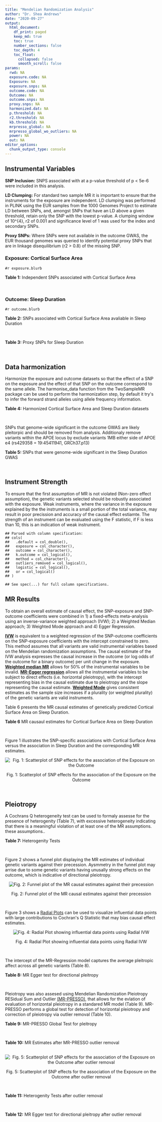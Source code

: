 ```yaml
---
title: "Mendelian Randomization Analysis"
author: "Dr. Shea Andrews"
date: "2020-09-27"
output:
  html_document:
    df_print: paged
    keep_md: true
    toc: true
    number_sections: false
    toc_depth: 4
    toc_float:
      collapsed: false
      smooth_scroll: false
params:
  rwd: NA
  exposure.code: NA
  Exposure: NA
  exposure.snps: NA
  outcome.code: NA
  Outcome: NA
  outcome.snps: NA
  proxy.snps: NA
  harmonized.dat: NA
  p.threshold: NA
  r2.threshold: NA
  kb.threshold: NA
  mrpresso_global: NA
  mrpresso_global_wo_outliers: NA
  power: NA
  out: NA
editor_options:
  chunk_output_type: console
---
```







## Instrumental Variables
**SNP Inclusion:** SNPS associated with at a p-value threshold of p < 5e-6 were included in this analysis.
<br>

**LD Clumping:** For standard two sample MR it is important to ensure that the instruments for the exposure are independent. LD clumping was performed in PLINK using the EUR samples from the 1000 Genomes Project to estimate LD between SNPs, and, amongst SNPs that have an LD above a given threshold, retain only the SNP with the lowest p-value. A clumping window of 10^{4}, r2 of 0.001 and significance level of 1 was used for the index and secondary SNPs.
<br>

**Proxy SNPs:** Where SNPs were not available in the outcome GWAS, the EUR thousand genomes was queried to identify potential proxy SNPs that are in linkage disequilibrium (r2 > 0.8) of the missing SNP.
<br>

### Exposure: Cortical Surface Area
`#r exposure.blurb`
<br>

**Table 1:** Independent SNPs associated with Cortical Surface Area
<div data-pagedtable="false">
  <script data-pagedtable-source type="application/json">
{"columns":[{"label":["SNP"],"name":[1],"type":["chr"],"align":["left"]},{"label":["CHROM"],"name":[2],"type":["dbl"],"align":["right"]},{"label":["POS"],"name":[3],"type":["dbl"],"align":["right"]},{"label":["REF"],"name":[4],"type":["chr"],"align":["left"]},{"label":["ALT"],"name":[5],"type":["chr"],"align":["left"]},{"label":["AF"],"name":[6],"type":["dbl"],"align":["right"]},{"label":["BETA"],"name":[7],"type":["dbl"],"align":["right"]},{"label":["SE"],"name":[8],"type":["dbl"],"align":["right"]},{"label":["Z"],"name":[9],"type":["dbl"],"align":["right"]},{"label":["P"],"name":[10],"type":["dbl"],"align":["right"]},{"label":["N"],"name":[11],"type":["dbl"],"align":["right"]},{"label":["TRAIT"],"name":[12],"type":["chr"],"align":["left"]}],"data":[{"1":"rs2490556","2":"1","3":"2021284","4":"T","5":"A","6":"0.3155","7":"583.9623","8":"122.1531","9":"4.780577","10":"1.748e-06","11":"32068","12":"Cortical_Surface_Area"},{"1":"rs4846200","2":"1","3":"9752648","4":"C","5":"T","6":"0.4191","7":"628.7473","8":"124.9738","9":"5.031033","10":"4.878e-07","11":"32068","12":"Cortical_Surface_Area"},{"1":"rs499688","2":"1","3":"61396649","4":"T","5":"C","6":"0.3482","7":"-583.8940","8":"123.5536","9":"-4.725840","10":"2.292e-06","11":"31582","12":"Cortical_Surface_Area"},{"1":"rs6673449","2":"1","3":"160043698","4":"A","5":"G","6":"0.5681","7":"-552.9050","8":"110.5323","9":"-5.002200","10":"5.668e-07","11":"32176","12":"Cortical_Surface_Area"},{"1":"rs12137969","2":"1","3":"242289357","4":"G","5":"A","6":"0.2412","7":"-585.5512","8":"128.0273","9":"-4.573643","10":"4.793e-06","11":"32176","12":"Cortical_Surface_Area"},{"1":"rs10927043","2":"1","3":"243762208","4":"C","5":"T","6":"0.1826","7":"719.0735","8":"141.2684","9":"5.090123","10":"3.578e-07","11":"32176","12":"Cortical_Surface_Area"},{"1":"rs57415181","2":"2","3":"48707841","4":"G","5":"C","6":"0.1447","7":"-834.6022","8":"159.4070","9":"-5.235668","10":"1.644e-07","11":"32176","12":"Cortical_Surface_Area"},{"1":"rs10496091","2":"2","3":"61482261","4":"G","5":"A","6":"0.2777","7":"-642.6331","8":"121.0228","9":"-5.310017","10":"1.096e-07","11":"32176","12":"Cortical_Surface_Area"},{"1":"rs12630663","2":"3","3":"28007315","4":"T","5":"C","6":"0.4117","7":"632.8110","8":"111.2125","9":"5.690110","10":"1.270e-08","11":"32176","12":"Cortical_Surface_Area"},{"1":"rs34464850","2":"3","3":"141721762","4":"G","5":"C","6":"0.1534","7":"1233.1854","8":"152.7201","9":"8.074807","10":"6.758e-16","11":"31984","12":"Cortical_Surface_Area"},{"1":"rs11938781","2":"4","3":"17924734","4":"T","5":"C","6":"0.1648","7":"-719.1710","8":"150.5519","9":"-4.776900","10":"1.780e-06","11":"32176","12":"Cortical_Surface_Area"},{"1":"rs10029872","2":"4","3":"40350763","4":"T","5":"C","6":"0.5251","7":"508.7590","8":"109.6122","9":"4.641440","10":"3.460e-06","11":"32176","12":"Cortical_Surface_Area"},{"1":"rs2301718","2":"4","3":"106009763","4":"G","5":"A","6":"0.2269","7":"737.2212","8":"132.3556","9":"5.570004","10":"2.547e-08","11":"32176","12":"Cortical_Surface_Area"},{"1":"rs386424","2":"5","3":"81092787","4":"T","5":"G","6":"0.3008","7":"656.5430","8":"120.0422","9":"5.469270","10":"4.519e-08","11":"32176","12":"Cortical_Surface_Area"},{"1":"rs7715167","2":"5","3":"170778824","4":"T","5":"C","6":"0.6143","7":"662.7540","8":"119.1375","9":"5.562930","10":"2.653e-08","11":"32068","12":"Cortical_Surface_Area"},{"1":"rs2802295","2":"6","3":"108926496","4":"A","5":"G","6":"0.6207","7":"714.5850","8":"112.9897","9":"6.324340","10":"2.543e-10","11":"32176","12":"Cortical_Surface_Area"},{"1":"rs11759026","2":"6","3":"126792095","4":"A","5":"G","6":"0.2376","7":"1301.5200","8":"134.6156","9":"9.668420","10":"4.106e-22","11":"31907","12":"Cortical_Surface_Area"},{"1":"rs139849708","2":"6","3":"127369230","4":"T","5":"C","6":"0.0297","7":"-2237.8300","8":"422.1224","9":"-5.301370","10":"1.149e-07","11":"22951","12":"Cortical_Surface_Area"},{"1":"rs6463758","2":"7","3":"8117636","4":"A","5":"G","6":"0.5382","7":"560.9860","8":"112.3815","9":"4.991800","10":"5.982e-07","11":"32176","12":"Cortical_Surface_Area"},{"1":"rs149352678","2":"7","3":"54920906","4":"C","5":"T","6":"0.0991","7":"967.7266","8":"191.5244","9":"5.052759","10":"4.355e-07","11":"32176","12":"Cortical_Surface_Area"},{"1":"rs42035","2":"7","3":"92239531","4":"A","5":"G","6":"0.2454","7":"-610.3230","8":"127.8222","9":"-4.774780","10":"1.799e-06","11":"32176","12":"Cortical_Surface_Area"},{"1":"rs41563","2":"7","3":"104852654","4":"G","5":"A","6":"0.3385","7":"586.6639","8":"116.3776","9":"5.041038","10":"4.630e-07","11":"32176","12":"Cortical_Surface_Area"},{"1":"rs10251751","2":"7","3":"156021770","4":"C","5":"T","6":"0.6639","7":"538.0782","8":"116.0343","9":"4.637234","10":"3.531e-06","11":"32176","12":"Cortical_Surface_Area"},{"1":"rs76650567","2":"8","3":"78242034","4":"C","5":"T","6":"0.0870","7":"-902.8657","8":"194.8981","9":"-4.632501","10":"3.613e-06","11":"32176","12":"Cortical_Surface_Area"},{"1":"rs66702753","2":"9","3":"103010947","4":"A","5":"C","6":"0.2493","7":"-593.2390","8":"128.8921","9":"-4.602600","10":"4.172e-06","11":"32176","12":"Cortical_Surface_Area"},{"1":"rs10817864","2":"9","3":"118968579","4":"C","5":"T","6":"0.5739","7":"531.0956","8":"111.2505","9":"4.773872","10":"1.807e-06","11":"32176","12":"Cortical_Surface_Area"},{"1":"rs12357321","2":"10","3":"21790476","4":"G","5":"A","6":"0.3206","7":"-698.7452","8":"119.6461","9":"-5.840100","10":"5.217e-09","11":"32176","12":"Cortical_Surface_Area"},{"1":"rs1628768","2":"10","3":"105012994","4":"T","5":"C","6":"0.2386","7":"972.9780","8":"132.0048","9":"7.370780","10":"1.696e-13","11":"32176","12":"Cortical_Surface_Area"},{"1":"rs17543864","2":"11","3":"92556100","4":"G","5":"A","6":"0.3264","7":"-623.9150","8":"116.9886","9":"-5.333126","10":"9.654e-08","11":"32176","12":"Cortical_Surface_Area"},{"1":"rs3217901","2":"12","3":"4405389","4":"A","5":"G","6":"0.4221","7":"593.5960","8":"114.7165","9":"5.174460","10":"2.286e-07","11":"32176","12":"Cortical_Surface_Area"},{"1":"rs2066827","2":"12","3":"12871099","4":"T","5":"G","6":"0.2333","7":"-862.4130","8":"159.9581","9":"-5.391500","10":"6.987e-08","11":"24138","12":"Cortical_Surface_Area"},{"1":"rs7975351","2":"12","3":"53902190","4":"G","5":"A","6":"0.4740","7":"611.0487","8":"113.5536","9":"5.381148","10":"7.401e-08","11":"31319","12":"Cortical_Surface_Area"},{"1":"rs10876864","2":"12","3":"56401085","4":"G","5":"A","6":"0.5774","7":"-628.5901","8":"112.6859","9":"-5.578250","10":"2.430e-08","11":"31319","12":"Cortical_Surface_Area"},{"1":"rs10878349","2":"12","3":"66327632","4":"A","5":"G","6":"0.5100","7":"-1039.9900","8":"110.4866","9":"-9.412850","10":"4.829e-21","11":"32176","12":"Cortical_Surface_Area"},{"1":"rs35227403","2":"12","3":"68216239","4":"T","5":"A","6":"0.0588","7":"-1271.7821","8":"253.6458","9":"-5.014008","10":"5.331e-07","11":"32176","12":"Cortical_Surface_Area"},{"1":"rs111855983","2":"12","3":"80052550","4":"T","5":"C","6":"0.1319","7":"-818.6420","8":"177.5492","9":"-4.610790","10":"4.011e-06","11":"28185","12":"Cortical_Surface_Area"},{"1":"rs2195243","2":"12","3":"102922986","4":"G","5":"C","6":"0.2196","7":"-769.2254","8":"142.2462","9":"-5.407704","10":"6.384e-08","11":"29708","12":"Cortical_Surface_Area"},{"1":"rs34011931","2":"13","3":"111077516","4":"A","5":"G","6":"0.3280","7":"538.2090","8":"117.7182","9":"4.572010","10":"4.831e-06","11":"32176","12":"Cortical_Surface_Area"},{"1":"rs6572878","2":"14","3":"23435333","4":"T","5":"C","6":"0.3997","7":"-574.9920","8":"113.9565","9":"-5.045710","10":"4.518e-07","11":"31790","12":"Cortical_Surface_Area"},{"1":"rs76801057","2":"14","3":"99728448","4":"C","5":"T","6":"0.0263","7":"2036.7834","8":"429.5486","9":"4.741683","10":"2.119e-06","11":"23846","12":"Cortical_Surface_Area"},{"1":"rs4265798","2":"16","3":"70636616","4":"T","5":"A","6":"0.9332","7":"-1221.0588","8":"263.6357","9":"-4.631614","10":"3.628e-06","11":"30025","12":"Cortical_Surface_Area"},{"1":"rs7207463","2":"17","3":"16004259","4":"A","5":"G","6":"0.5620","7":"-519.7640","8":"110.5676","9":"-4.700870","10":"2.591e-06","11":"32176","12":"Cortical_Surface_Area"},{"1":"rs6505216","2":"17","3":"29206421","4":"G","5":"T","6":"0.2375","7":"652.8106","8":"142.8638","9":"4.569461","10":"4.890e-06","11":"31430","12":"Cortical_Surface_Area"},{"1":"rs79600142","2":"17","3":"43897722","4":"T","5":"C","6":"0.2198","7":"-1696.8300","8":"143.2730","9":"-11.843300","10":"2.331e-32","11":"29435","12":"Cortical_Surface_Area"},{"1":"rs12452834","2":"17","3":"47111739","4":"C","5":"T","6":"0.3329","7":"-626.4308","8":"123.5899","9":"-5.068625","10":"4.007e-07","11":"30867","12":"Cortical_Surface_Area"},{"1":"rs1791513","2":"18","3":"22135429","4":"A","5":"G","6":"0.5263","7":"-502.3000","8":"109.5062","9":"-4.586950","10":"4.498e-06","11":"32176","12":"Cortical_Surface_Area"},{"1":"rs743038","2":"22","3":"50884075","4":"C","5":"T","6":"0.5560","7":"-532.1045","8":"115.3983","9":"-4.611025","10":"4.007e-06","11":"31216","12":"Cortical_Surface_Area"}],"options":{"columns":{"min":{},"max":[10]},"rows":{"min":[10],"max":[10]},"pages":{}}}
  </script>
</div>
<br>

### Outcome: Sleep Duration
`#r outcome.blurb`
<br>

**Table 2:** SNPs associated with Cortical Surface Area avaliable in Sleep Duration
<div data-pagedtable="false">
  <script data-pagedtable-source type="application/json">
{"columns":[{"label":["SNP"],"name":[1],"type":["chr"],"align":["left"]},{"label":["CHROM"],"name":[2],"type":["dbl"],"align":["right"]},{"label":["POS"],"name":[3],"type":["dbl"],"align":["right"]},{"label":["REF"],"name":[4],"type":["chr"],"align":["left"]},{"label":["ALT"],"name":[5],"type":["chr"],"align":["left"]},{"label":["AF"],"name":[6],"type":["dbl"],"align":["right"]},{"label":["BETA"],"name":[7],"type":["dbl"],"align":["right"]},{"label":["SE"],"name":[8],"type":["dbl"],"align":["right"]},{"label":["Z"],"name":[9],"type":["dbl"],"align":["right"]},{"label":["P"],"name":[10],"type":["dbl"],"align":["right"]},{"label":["N"],"name":[11],"type":["dbl"],"align":["right"]},{"label":["TRAIT"],"name":[12],"type":["chr"],"align":["left"]}],"data":[{"1":"rs2490556","2":"1","3":"2021284","4":"T","5":"A","6":"0.301483","7":"4.55329e-03","8":"0.00246098","9":"1.85019000","10":"6.5e-02","11":"446118","12":"Sleep_Duration"},{"1":"rs4846200","2":"1","3":"9752648","4":"C","5":"T","6":"0.418189","7":"6.40725e-03","8":"0.00234888","9":"2.72779000","10":"6.8e-03","11":"446118","12":"Sleep_Duration"},{"1":"rs499688","2":"1","3":"61396649","4":"T","5":"C","6":"0.343187","7":"-2.61578e-03","8":"0.00244544","9":"-1.06966000","10":"2.7e-01","11":"446118","12":"Sleep_Duration"},{"1":"rs6673449","2":"1","3":"160043698","4":"A","5":"G","6":"0.569544","7":"-1.86973e-03","8":"0.00228475","9":"-0.81835200","10":"4.2e-01","11":"446118","12":"Sleep_Duration"},{"1":"rs12137969","2":"1","3":"242289357","4":"G","5":"A","6":"0.230599","7":"-2.58660e-03","8":"0.00269049","9":"-0.96138600","10":"3.2e-01","11":"446118","12":"Sleep_Duration"},{"1":"rs10927043","2":"1","3":"243762208","4":"C","5":"T","6":"0.183187","7":"3.00638e-03","8":"0.00292466","9":"1.02794000","10":"2.9e-01","11":"446118","12":"Sleep_Duration"},{"1":"rs57415181","2":"2","3":"48707841","4":"G","5":"C","6":"0.150019","7":"-5.34475e-03","8":"0.00317726","9":"-1.68219000","10":"8.0e-02","11":"446118","12":"Sleep_Duration"},{"1":"rs10496091","2":"2","3":"61482261","4":"G","5":"A","6":"0.281669","7":"-2.03131e-03","8":"0.00251585","9":"-0.80740500","10":"3.7e-01","11":"446118","12":"Sleep_Duration"},{"1":"rs12630663","2":"3","3":"28007315","4":"T","5":"C","6":"0.413080","7":"-7.50442e-04","8":"0.00230334","9":"-0.32580600","10":"7.5e-01","11":"446118","12":"Sleep_Duration"},{"1":"rs34464850","2":"3","3":"141721762","4":"G","5":"C","6":"0.151142","7":"7.93753e-03","8":"0.00315764","9":"2.51375000","10":"1.2e-02","11":"446118","12":"Sleep_Duration"},{"1":"rs11938781","2":"4","3":"17924734","4":"T","5":"C","6":"0.163485","7":"-2.52279e-03","8":"0.00307176","9":"-0.82128500","10":"3.9e-01","11":"446118","12":"Sleep_Duration"},{"1":"rs10029872","2":"4","3":"40350763","4":"T","5":"C","6":"0.516669","7":"3.26465e-03","8":"0.00227437","9":"1.43541000","10":"1.4e-01","11":"446118","12":"Sleep_Duration"},{"1":"rs2301718","2":"4","3":"106009763","4":"G","5":"A","6":"0.210395","7":"4.69514e-03","8":"0.00279916","9":"1.67734000","10":"9.5e-02","11":"446118","12":"Sleep_Duration"},{"1":"rs386424","2":"5","3":"81092787","4":"T","5":"G","6":"0.287705","7":"-4.96746e-03","8":"0.00250896","9":"-1.97989000","10":"4.7e-02","11":"446118","12":"Sleep_Duration"},{"1":"rs7715167","2":"5","3":"170778824","4":"T","5":"C","6":"0.610586","7":"8.16671e-03","8":"0.00231788","9":"3.52335000","10":"5.9e-04","11":"446118","12":"Sleep_Duration"},{"1":"rs2802295","2":"6","3":"108926496","4":"A","5":"G","6":"0.627090","7":"2.78973e-03","8":"0.00234265","9":"1.19084000","10":"2.3e-01","11":"446118","12":"Sleep_Duration"},{"1":"rs11759026","2":"6","3":"126792095","4":"A","5":"G","6":"0.227197","7":"2.48119e-03","8":"0.00271359","9":"0.91435700","10":"3.6e-01","11":"446118","12":"Sleep_Duration"},{"1":"rs139849708","2":"6","3":"127369230","4":"T","5":"C","6":"0.029325","7":"-1.41368e-03","8":"0.00693069","9":"-0.20397400","10":"8.2e-01","11":"446118","12":"Sleep_Duration"},{"1":"rs6463758","2":"7","3":"8117636","4":"A","5":"G","6":"0.555039","7":"7.19829e-03","8":"0.00228418","9":"3.15137000","10":"1.9e-03","11":"446118","12":"Sleep_Duration"},{"1":"rs149352678","2":"7","3":"54920906","4":"C","5":"T","6":"0.093671","7":"5.10200e-03","8":"0.00390437","9":"1.30674000","10":"1.8e-01","11":"446118","12":"Sleep_Duration"},{"1":"rs42035","2":"7","3":"92239531","4":"A","5":"G","6":"0.244520","7":"4.29500e-04","8":"0.00263938","9":"0.16272800","10":"9.1e-01","11":"446118","12":"Sleep_Duration"},{"1":"rs41563","2":"7","3":"104852654","4":"G","5":"A","6":"0.349768","7":"9.73393e-03","8":"0.00237441","9":"4.09952000","10":"5.3e-05","11":"446118","12":"Sleep_Duration"},{"1":"rs10251751","2":"7","3":"156021770","4":"C","5":"T","6":"0.667340","7":"-2.26241e-05","8":"0.00240180","9":"-0.00941964","10":"9.7e-01","11":"446118","12":"Sleep_Duration"},{"1":"rs76650567","2":"8","3":"78242034","4":"C","5":"T","6":"0.080785","7":"2.77473e-03","8":"0.00415808","9":"0.66731000","10":"5.0e-01","11":"446118","12":"Sleep_Duration"},{"1":"rs66702753","2":"9","3":"103010947","4":"A","5":"C","6":"0.256736","7":"-2.29003e-03","8":"0.00259497","9":"-0.88248800","10":"3.9e-01","11":"446118","12":"Sleep_Duration"},{"1":"rs10817864","2":"9","3":"118968579","4":"C","5":"T","6":"0.580930","7":"-7.85642e-05","8":"0.00229949","9":"-0.03416590","10":"9.5e-01","11":"446118","12":"Sleep_Duration"},{"1":"rs12357321","2":"10","3":"21790476","4":"G","5":"A","6":"0.312104","7":"-1.21859e-02","8":"0.00246534","9":"-4.94289000","10":"7.9e-07","11":"446118","12":"Sleep_Duration"},{"1":"rs1628768","2":"10","3":"105012994","4":"T","5":"C","6":"0.235016","7":"8.29152e-03","8":"0.00267582","9":"3.09868000","10":"1.9e-03","11":"446118","12":"Sleep_Duration"},{"1":"rs17543864","2":"11","3":"92556100","4":"G","5":"A","6":"0.323410","7":"-1.88277e-03","8":"0.00244770","9":"-0.76920000","10":"4.4e-01","11":"446118","12":"Sleep_Duration"},{"1":"rs3217901","2":"12","3":"4405389","4":"A","5":"G","6":"0.432265","7":"5.48540e-04","8":"0.00234224","9":"0.23419500","10":"8.5e-01","11":"446118","12":"Sleep_Duration"},{"1":"rs2066827","2":"12","3":"12871099","4":"T","5":"G","6":"0.231953","7":"5.10236e-04","8":"0.00267777","9":"0.19054500","10":"9.1e-01","11":"446118","12":"Sleep_Duration"},{"1":"rs7975351","2":"12","3":"53902190","4":"G","5":"A","6":"0.476415","7":"-2.21043e-04","8":"0.00228151","9":"-0.09688450","10":"9.6e-01","11":"446118","12":"Sleep_Duration"},{"1":"rs10876864","2":"12","3":"56401085","4":"G","5":"A","6":"0.574191","7":"-4.26310e-03","8":"0.00228839","9":"-1.86293000","10":"5.8e-02","11":"446118","12":"Sleep_Duration"},{"1":"rs10878349","2":"12","3":"66327632","4":"A","5":"G","6":"0.510499","7":"-9.54922e-04","8":"0.00227154","9":"-0.42038500","10":"6.3e-01","11":"446118","12":"Sleep_Duration"},{"1":"rs35227403","2":"12","3":"68216239","4":"T","5":"A","6":"0.060102","7":"-1.56793e-02","8":"0.00482531","9":"-3.24939000","10":"1.3e-03","11":"446118","12":"Sleep_Duration"},{"1":"rs111855983","2":"12","3":"80052550","4":"T","5":"C","6":"0.128995","7":"-5.03744e-03","8":"0.00337698","9":"-1.49170000","10":"1.2e-01","11":"446118","12":"Sleep_Duration"},{"1":"rs2195243","2":"12","3":"102922986","4":"G","5":"C","6":"0.222387","7":"9.20835e-04","8":"0.00272241","9":"0.33824300","10":"7.4e-01","11":"446118","12":"Sleep_Duration"},{"1":"rs34011931","2":"13","3":"111077516","4":"A","5":"G","6":"0.326955","7":"-7.52866e-03","8":"0.00241368","9":"-3.11916000","10":"1.8e-03","11":"446118","12":"Sleep_Duration"},{"1":"rs76801057","2":"14","3":"99728448","4":"C","5":"T","6":"0.028018","7":"-3.30601e-03","8":"0.00703540","9":"-0.46991100","10":"6.3e-01","11":"446118","12":"Sleep_Duration"},{"1":"rs4265798","2":"16","3":"70636616","4":"T","5":"A","6":"0.936890","7":"-5.44772e-03","8":"0.00492366","9":"-1.10644000","10":"2.7e-01","11":"446118","12":"Sleep_Duration"},{"1":"rs7207463","2":"17","3":"16004259","4":"A","5":"G","6":"0.559462","7":"-3.23933e-03","8":"0.00227940","9":"-1.42113000","10":"1.6e-01","11":"446118","12":"Sleep_Duration"},{"1":"rs79600142","2":"17","3":"43897722","4":"T","5":"C","6":"0.224592","7":"-1.57799e-02","8":"0.00271094","9":"-5.82082000","10":"5.2e-09","11":"446118","12":"Sleep_Duration"},{"1":"rs1791513","2":"18","3":"22135429","4":"A","5":"G","6":"0.530840","7":"6.72520e-04","8":"0.00229103","9":"0.29354500","10":"7.9e-01","11":"446118","12":"Sleep_Duration"},{"1":"rs743038","2":"22","3":"50884075","4":"C","5":"T","6":"0.555851","7":"2.13990e-03","8":"0.00229653","9":"0.93179700","10":"3.6e-01","11":"446118","12":"Sleep_Duration"},{"1":"rs6572878","2":"NA","3":"NA","4":"NA","5":"NA","6":"NA","7":"NA","8":"NA","9":"NA","10":"NA","11":"NA","12":"NA"},{"1":"rs6505216","2":"NA","3":"NA","4":"NA","5":"NA","6":"NA","7":"NA","8":"NA","9":"NA","10":"NA","11":"NA","12":"NA"},{"1":"rs12452834","2":"NA","3":"NA","4":"NA","5":"NA","6":"NA","7":"NA","8":"NA","9":"NA","10":"NA","11":"NA","12":"NA"}],"options":{"columns":{"min":{},"max":[10]},"rows":{"min":[10],"max":[10]},"pages":{}}}
  </script>
</div>
<br>

**Table 3:** Proxy SNPs for Sleep Duration
<div data-pagedtable="false">
  <script data-pagedtable-source type="application/json">
{"columns":[{"label":["target_snp"],"name":[1],"type":["chr"],"align":["left"]},{"label":["proxy_snp"],"name":[2],"type":["chr"],"align":["left"]},{"label":["ld.r2"],"name":[3],"type":["dbl"],"align":["right"]},{"label":["Dprime"],"name":[4],"type":["dbl"],"align":["right"]},{"label":["PHASE"],"name":[5],"type":["chr"],"align":["left"]},{"label":["X12"],"name":[6],"type":["lgl"],"align":["right"]},{"label":["CHROM"],"name":[7],"type":["dbl"],"align":["right"]},{"label":["POS"],"name":[8],"type":["dbl"],"align":["right"]},{"label":["REF.proxy"],"name":[9],"type":["lgl"],"align":["right"]},{"label":["ALT.proxy"],"name":[10],"type":["chr"],"align":["left"]},{"label":["AF"],"name":[11],"type":["dbl"],"align":["right"]},{"label":["BETA"],"name":[12],"type":["dbl"],"align":["right"]},{"label":["SE"],"name":[13],"type":["dbl"],"align":["right"]},{"label":["Z"],"name":[14],"type":["dbl"],"align":["right"]},{"label":["P"],"name":[15],"type":["dbl"],"align":["right"]},{"label":["N"],"name":[16],"type":["dbl"],"align":["right"]},{"label":["TRAIT"],"name":[17],"type":["chr"],"align":["left"]},{"label":["ref"],"name":[18],"type":["chr"],"align":["left"]},{"label":["ref.proxy"],"name":[19],"type":["chr"],"align":["left"]},{"label":["alt"],"name":[20],"type":["lgl"],"align":["right"]},{"label":["alt.proxy"],"name":[21],"type":["lgl"],"align":["right"]},{"label":["ALT"],"name":[22],"type":["chr"],"align":["left"]},{"label":["REF"],"name":[23],"type":["lgl"],"align":["right"]},{"label":["proxy.outcome"],"name":[24],"type":["lgl"],"align":["right"]}],"data":[{"1":"rs6572878","2":"rs10146424","3":"0.987642","4":"1","5":"CG/TT","6":"NA","7":"14","8":"23438980","9":"TRUE","10":"G","11":"0.399755","12":"-2.37715e-05","13":"0.00232242","14":"-0.0102357","15":"0.95","16":"446118","17":"Sleep_Duration","18":"C","19":"G","20":"TRUE","21":"TRUE","22":"C","23":"TRUE","24":"TRUE"},{"1":"rs6505216","2":"NA","3":"NA","4":"NA","5":"NA","6":"NA","7":"NA","8":"NA","9":"NA","10":"NA","11":"NA","12":"NA","13":"NA","14":"NA","15":"NA","16":"NA","17":"NA","18":"NA","19":"NA","20":"NA","21":"NA","22":"NA","23":"NA","24":"NA"},{"1":"rs12452834","2":"NA","3":"NA","4":"NA","5":"NA","6":"NA","7":"NA","8":"NA","9":"NA","10":"NA","11":"NA","12":"NA","13":"NA","14":"NA","15":"NA","16":"NA","17":"NA","18":"NA","19":"NA","20":"NA","21":"NA","22":"NA","23":"NA","24":"NA"}],"options":{"columns":{"min":{},"max":[10]},"rows":{"min":[10],"max":[10]},"pages":{}}}
  </script>
</div>
<br>

## Data harmonization
Harmonize the exposure and outcome datasets so that the effect of a SNP on the exposure and the effect of that SNP on the outcome correspond to the same allele. The harmonise_data function from the TwoSampleMR package can be used to perform the harmonization step, by default it try's to infer the forward strand alleles using allele frequency information.
<br>

**Table 4:** Harmonized Cortical Surface Area and Sleep Duration datasets
<div data-pagedtable="false">
  <script data-pagedtable-source type="application/json">
{"columns":[{"label":["SNP"],"name":[1],"type":["chr"],"align":["left"]},{"label":["effect_allele.exposure"],"name":[2],"type":["chr"],"align":["left"]},{"label":["other_allele.exposure"],"name":[3],"type":["chr"],"align":["left"]},{"label":["effect_allele.outcome"],"name":[4],"type":["chr"],"align":["left"]},{"label":["other_allele.outcome"],"name":[5],"type":["chr"],"align":["left"]},{"label":["beta.exposure"],"name":[6],"type":["dbl"],"align":["right"]},{"label":["beta.outcome"],"name":[7],"type":["dbl"],"align":["right"]},{"label":["eaf.exposure"],"name":[8],"type":["dbl"],"align":["right"]},{"label":["eaf.outcome"],"name":[9],"type":["dbl"],"align":["right"]},{"label":["remove"],"name":[10],"type":["lgl"],"align":["right"]},{"label":["palindromic"],"name":[11],"type":["lgl"],"align":["right"]},{"label":["ambiguous"],"name":[12],"type":["lgl"],"align":["right"]},{"label":["id.outcome"],"name":[13],"type":["chr"],"align":["left"]},{"label":["chr.outcome"],"name":[14],"type":["dbl"],"align":["right"]},{"label":["pos.outcome"],"name":[15],"type":["dbl"],"align":["right"]},{"label":["se.outcome"],"name":[16],"type":["dbl"],"align":["right"]},{"label":["z.outcome"],"name":[17],"type":["dbl"],"align":["right"]},{"label":["pval.outcome"],"name":[18],"type":["dbl"],"align":["right"]},{"label":["samplesize.outcome"],"name":[19],"type":["dbl"],"align":["right"]},{"label":["outcome"],"name":[20],"type":["chr"],"align":["left"]},{"label":["mr_keep.outcome"],"name":[21],"type":["lgl"],"align":["right"]},{"label":["pval_origin.outcome"],"name":[22],"type":["chr"],"align":["left"]},{"label":["chr.exposure"],"name":[23],"type":["dbl"],"align":["right"]},{"label":["pos.exposure"],"name":[24],"type":["dbl"],"align":["right"]},{"label":["se.exposure"],"name":[25],"type":["dbl"],"align":["right"]},{"label":["z.exposure"],"name":[26],"type":["dbl"],"align":["right"]},{"label":["pval.exposure"],"name":[27],"type":["dbl"],"align":["right"]},{"label":["samplesize.exposure"],"name":[28],"type":["dbl"],"align":["right"]},{"label":["exposure"],"name":[29],"type":["chr"],"align":["left"]},{"label":["mr_keep.exposure"],"name":[30],"type":["lgl"],"align":["right"]},{"label":["pval_origin.exposure"],"name":[31],"type":["chr"],"align":["left"]},{"label":["id.exposure"],"name":[32],"type":["chr"],"align":["left"]},{"label":["action"],"name":[33],"type":["dbl"],"align":["right"]},{"label":["mr_keep"],"name":[34],"type":["lgl"],"align":["right"]},{"label":["pt"],"name":[35],"type":["dbl"],"align":["right"]},{"label":["pleitropy_keep"],"name":[36],"type":["lgl"],"align":["right"]},{"label":["mrpresso_RSSobs"],"name":[37],"type":["dbl"],"align":["right"]},{"label":["mrpresso_pval"],"name":[38],"type":["dbl"],"align":["right"]},{"label":["mrpresso_keep"],"name":[39],"type":["lgl"],"align":["right"]}],"data":[{"1":"rs10029872","2":"C","3":"T","4":"C","5":"T","6":"508.7590","7":"3.26465e-03","8":"0.5251","9":"0.516669","10":"FALSE","11":"FALSE","12":"FALSE","13":"xFlTvM","14":"4","15":"40350763","16":"0.00227437","17":"1.43541000","18":"1.4e-01","19":"446118","20":"Dashti2019slepdur","21":"TRUE","22":"reported","23":"4","24":"40350763","25":"109.6122","26":"4.641440","27":"3.460e-06","28":"32176","29":"Grasby2020surfarea","30":"TRUE","31":"reported","32":"TVhDuq","33":"2","34":"TRUE","35":"5e-06","36":"TRUE","37":"2.072749e-06","38":"1.0000","39":"TRUE"},{"1":"rs10251751","2":"T","3":"C","4":"T","5":"C","6":"538.0782","7":"-2.26241e-05","8":"0.6639","9":"0.667340","10":"FALSE","11":"FALSE","12":"FALSE","13":"xFlTvM","14":"7","15":"156021770","16":"0.00240180","17":"-0.00941964","18":"9.7e-01","19":"446118","20":"Dashti2019slepdur","21":"TRUE","22":"reported","23":"7","24":"156021770","25":"116.0343","26":"4.637234","27":"3.531e-06","28":"32176","29":"Grasby2020surfarea","30":"TRUE","31":"reported","32":"TVhDuq","33":"2","34":"TRUE","35":"5e-06","36":"TRUE","37":"4.023765e-06","38":"1.0000","39":"TRUE"},{"1":"rs10496091","2":"A","3":"G","4":"A","5":"G","6":"-642.6331","7":"-2.03131e-03","8":"0.2777","9":"0.281669","10":"FALSE","11":"FALSE","12":"FALSE","13":"xFlTvM","14":"2","15":"61482261","16":"0.00251585","17":"-0.80740500","18":"3.7e-01","19":"446118","20":"Dashti2019slepdur","21":"TRUE","22":"reported","23":"2","24":"61482261","25":"121.0228","26":"-5.310017","27":"1.096e-07","28":"32176","29":"Grasby2020surfarea","30":"TRUE","31":"reported","32":"TVhDuq","33":"2","34":"TRUE","35":"5e-06","36":"TRUE","37":"9.439952e-08","38":"1.0000","39":"TRUE"},{"1":"rs10817864","2":"T","3":"C","4":"T","5":"C","6":"531.0956","7":"-7.85642e-05","8":"0.5739","9":"0.580930","10":"FALSE","11":"FALSE","12":"FALSE","13":"xFlTvM","14":"9","15":"118968579","16":"0.00229949","17":"-0.03416590","18":"9.5e-01","19":"446118","20":"Dashti2019slepdur","21":"TRUE","22":"reported","23":"9","24":"118968579","25":"111.2505","26":"4.773872","27":"1.807e-06","28":"32176","29":"Grasby2020surfarea","30":"TRUE","31":"reported","32":"TVhDuq","33":"2","34":"TRUE","35":"5e-06","36":"TRUE","37":"4.157360e-06","38":"1.0000","39":"TRUE"},{"1":"rs10876864","2":"A","3":"G","4":"A","5":"G","6":"-628.5901","7":"-4.26310e-03","8":"0.5774","9":"0.574191","10":"FALSE","11":"FALSE","12":"FALSE","13":"xFlTvM","14":"12","15":"56401085","16":"0.00228839","17":"-1.86293000","18":"5.8e-02","19":"446118","20":"Dashti2019slepdur","21":"TRUE","22":"reported","23":"12","24":"56401085","25":"112.6859","26":"-5.578250","27":"2.430e-08","28":"31319","29":"Grasby2020surfarea","30":"TRUE","31":"reported","32":"TVhDuq","33":"2","34":"TRUE","35":"5e-06","36":"TRUE","37":"4.110979e-06","38":"1.0000","39":"TRUE"},{"1":"rs10878349","2":"G","3":"A","4":"G","5":"A","6":"-1039.9900","7":"-9.54922e-04","8":"0.5100","9":"0.510499","10":"FALSE","11":"FALSE","12":"FALSE","13":"xFlTvM","14":"12","15":"66327632","16":"0.00227154","17":"-0.42038500","18":"6.3e-01","19":"446118","20":"Dashti2019slepdur","21":"TRUE","22":"reported","23":"12","24":"66327632","25":"110.4866","26":"-9.412850","27":"4.829e-21","28":"32176","29":"Grasby2020surfarea","30":"TRUE","31":"reported","32":"TVhDuq","33":"2","34":"TRUE","35":"5e-06","36":"TRUE","37":"9.057652e-06","38":"1.0000","39":"TRUE"},{"1":"rs10927043","2":"T","3":"C","4":"T","5":"C","6":"719.0735","7":"3.00638e-03","8":"0.1826","9":"0.183187","10":"FALSE","11":"FALSE","12":"FALSE","13":"xFlTvM","14":"1","15":"243762208","16":"0.00292466","17":"1.02794000","18":"2.9e-01","19":"446118","20":"Dashti2019slepdur","21":"TRUE","22":"reported","23":"1","24":"243762208","25":"141.2684","26":"5.090123","27":"3.578e-07","28":"32176","29":"Grasby2020surfarea","30":"TRUE","31":"reported","32":"TVhDuq","33":"2","34":"TRUE","35":"5e-06","36":"TRUE","37":"1.630085e-07","38":"1.0000","39":"TRUE"},{"1":"rs111855983","2":"C","3":"T","4":"C","5":"T","6":"-818.6420","7":"-5.03744e-03","8":"0.1319","9":"0.128995","10":"FALSE","11":"FALSE","12":"FALSE","13":"xFlTvM","14":"12","15":"80052550","16":"0.00337698","17":"-1.49170000","18":"1.2e-01","19":"446118","20":"Dashti2019slepdur","21":"TRUE","22":"reported","23":"12","24":"80052550","25":"177.5492","26":"-4.610790","27":"4.011e-06","28":"28185","29":"Grasby2020surfarea","30":"TRUE","31":"reported","32":"TVhDuq","33":"2","34":"TRUE","35":"5e-06","36":"TRUE","37":"4.423610e-06","38":"1.0000","39":"TRUE"},{"1":"rs11759026","2":"G","3":"A","4":"G","5":"A","6":"1301.5200","7":"2.48119e-03","8":"0.2376","9":"0.227197","10":"FALSE","11":"FALSE","12":"FALSE","13":"xFlTvM","14":"6","15":"126792095","16":"0.00271359","17":"0.91435700","18":"3.6e-01","19":"446118","20":"Dashti2019slepdur","21":"TRUE","22":"reported","23":"6","24":"126792095","25":"134.6156","26":"9.668420","27":"4.106e-22","28":"31907","29":"Grasby2020surfarea","30":"TRUE","31":"reported","32":"TVhDuq","33":"2","34":"TRUE","35":"5e-06","36":"TRUE","37":"5.806006e-06","38":"1.0000","39":"TRUE"},{"1":"rs11938781","2":"C","3":"T","4":"C","5":"T","6":"-719.1710","7":"-2.52279e-03","8":"0.1648","9":"0.163485","10":"FALSE","11":"FALSE","12":"FALSE","13":"xFlTvM","14":"4","15":"17924734","16":"0.00307176","17":"-0.82128500","18":"3.9e-01","19":"446118","20":"Dashti2019slepdur","21":"TRUE","22":"reported","23":"4","24":"17924734","25":"150.5519","26":"-4.776900","27":"1.780e-06","28":"32176","29":"Grasby2020surfarea","30":"TRUE","31":"reported","32":"TVhDuq","33":"2","34":"TRUE","35":"5e-06","36":"TRUE","37":"7.922477e-09","38":"1.0000","39":"TRUE"},{"1":"rs12137969","2":"A","3":"G","4":"A","5":"G","6":"-585.5512","7":"-2.58660e-03","8":"0.2412","9":"0.230599","10":"FALSE","11":"FALSE","12":"FALSE","13":"xFlTvM","14":"1","15":"242289357","16":"0.00269049","17":"-0.96138600","18":"3.2e-01","19":"446118","20":"Dashti2019slepdur","21":"TRUE","22":"reported","23":"1","24":"242289357","25":"128.0273","26":"-4.573643","27":"4.793e-06","28":"32176","29":"Grasby2020surfarea","30":"TRUE","31":"reported","32":"TVhDuq","33":"2","34":"TRUE","35":"5e-06","36":"TRUE","37":"2.189551e-07","38":"1.0000","39":"TRUE"},{"1":"rs12357321","2":"A","3":"G","4":"A","5":"G","6":"-698.7452","7":"-1.21859e-02","8":"0.3206","9":"0.312104","10":"FALSE","11":"FALSE","12":"FALSE","13":"xFlTvM","14":"10","15":"21790476","16":"0.00246534","17":"-4.94289000","18":"7.9e-07","19":"446118","20":"Dashti2019slepdur","21":"TRUE","22":"reported","23":"10","24":"21790476","25":"119.6461","26":"-5.840100","27":"5.217e-09","28":"32176","29":"Grasby2020surfarea","30":"TRUE","31":"reported","32":"TVhDuq","33":"2","34":"TRUE","35":"5e-06","36":"TRUE","37":"9.778464e-05","38":"0.0044","39":"FALSE"},{"1":"rs12630663","2":"C","3":"T","4":"C","5":"T","6":"632.8110","7":"-7.50442e-04","8":"0.4117","9":"0.413080","10":"FALSE","11":"FALSE","12":"FALSE","13":"xFlTvM","14":"3","15":"28007315","16":"0.00230334","17":"-0.32580600","18":"7.5e-01","19":"446118","20":"Dashti2019slepdur","21":"TRUE","22":"reported","23":"3","24":"28007315","25":"111.2125","26":"5.690110","27":"1.270e-08","28":"32176","29":"Grasby2020surfarea","30":"TRUE","31":"reported","32":"TVhDuq","33":"2","34":"TRUE","35":"5e-06","36":"TRUE","37":"9.722547e-06","38":"1.0000","39":"TRUE"},{"1":"rs139849708","2":"C","3":"T","4":"C","5":"T","6":"-2237.8300","7":"-1.41368e-03","8":"0.0297","9":"0.029325","10":"FALSE","11":"FALSE","12":"FALSE","13":"xFlTvM","14":"6","15":"127369230","16":"0.00693069","17":"-0.20397400","18":"8.2e-01","19":"446118","20":"Dashti2019slepdur","21":"TRUE","22":"reported","23":"6","24":"127369230","25":"422.1224","26":"-5.301370","27":"1.149e-07","28":"22951","29":"Grasby2020surfarea","30":"TRUE","31":"reported","32":"TVhDuq","33":"2","34":"TRUE","35":"5e-06","36":"TRUE","37":"4.796946e-05","38":"1.0000","39":"TRUE"},{"1":"rs149352678","2":"T","3":"C","4":"T","5":"C","6":"967.7266","7":"5.10200e-03","8":"0.0991","9":"0.093671","10":"FALSE","11":"FALSE","12":"FALSE","13":"xFlTvM","14":"7","15":"54920906","16":"0.00390437","17":"1.30674000","18":"1.8e-01","19":"446118","20":"Dashti2019slepdur","21":"TRUE","22":"reported","23":"7","24":"54920906","25":"191.5244","26":"5.052759","27":"4.355e-07","28":"32176","29":"Grasby2020surfarea","30":"TRUE","31":"reported","32":"TVhDuq","33":"2","34":"TRUE","35":"5e-06","36":"TRUE","37":"2.622529e-06","38":"1.0000","39":"TRUE"},{"1":"rs1628768","2":"C","3":"T","4":"C","5":"T","6":"972.9780","7":"8.29152e-03","8":"0.2386","9":"0.235016","10":"FALSE","11":"FALSE","12":"FALSE","13":"xFlTvM","14":"10","15":"105012994","16":"0.00267582","17":"3.09868000","18":"1.9e-03","19":"446118","20":"Dashti2019slepdur","21":"TRUE","22":"reported","23":"10","24":"105012994","25":"132.0048","26":"7.370780","27":"1.696e-13","28":"32176","29":"Grasby2020surfarea","30":"TRUE","31":"reported","32":"TVhDuq","33":"2","34":"TRUE","35":"5e-06","36":"TRUE","37":"2.457262e-05","38":"1.0000","39":"TRUE"},{"1":"rs17543864","2":"A","3":"G","4":"A","5":"G","6":"-623.9150","7":"-1.88277e-03","8":"0.3264","9":"0.323410","10":"FALSE","11":"FALSE","12":"FALSE","13":"xFlTvM","14":"11","15":"92556100","16":"0.00244770","17":"-0.76920000","18":"4.4e-01","19":"446118","20":"Dashti2019slepdur","21":"TRUE","22":"reported","23":"11","24":"92556100","25":"116.9886","26":"-5.333126","27":"9.654e-08","28":"32176","29":"Grasby2020surfarea","30":"TRUE","31":"reported","32":"TVhDuq","33":"2","34":"TRUE","35":"5e-06","36":"TRUE","37":"1.516524e-07","38":"1.0000","39":"TRUE"},{"1":"rs1791513","2":"G","3":"A","4":"G","5":"A","6":"-502.3000","7":"6.72520e-04","8":"0.5263","9":"0.530840","10":"FALSE","11":"FALSE","12":"FALSE","13":"xFlTvM","14":"18","15":"22135429","16":"0.00229103","17":"0.29354500","18":"7.9e-01","19":"446118","20":"Dashti2019slepdur","21":"TRUE","22":"reported","23":"18","24":"22135429","25":"109.5062","26":"-4.586950","27":"4.498e-06","28":"32176","29":"Grasby2020surfarea","30":"TRUE","31":"reported","32":"TVhDuq","33":"2","34":"TRUE","35":"5e-06","36":"TRUE","37":"6.412524e-06","38":"1.0000","39":"TRUE"},{"1":"rs2066827","2":"G","3":"T","4":"G","5":"T","6":"-862.4130","7":"5.10236e-04","8":"0.2333","9":"0.231953","10":"FALSE","11":"FALSE","12":"FALSE","13":"xFlTvM","14":"12","15":"12871099","16":"0.00267777","17":"0.19054500","18":"9.1e-01","19":"446118","20":"Dashti2019slepdur","21":"TRUE","22":"reported","23":"12","24":"12871099","25":"159.9581","26":"-5.391500","27":"6.987e-08","28":"24138","29":"Grasby2020surfarea","30":"TRUE","31":"reported","32":"TVhDuq","33":"2","34":"TRUE","35":"5e-06","36":"TRUE","37":"1.412036e-05","38":"1.0000","39":"TRUE"},{"1":"rs2195243","2":"C","3":"G","4":"C","5":"G","6":"-769.2254","7":"9.20835e-04","8":"0.2196","9":"0.222387","10":"FALSE","11":"TRUE","12":"FALSE","13":"xFlTvM","14":"12","15":"102922986","16":"0.00272241","17":"0.33824300","18":"7.4e-01","19":"446118","20":"Dashti2019slepdur","21":"TRUE","22":"reported","23":"12","24":"102922986","25":"142.2462","26":"-5.407704","27":"6.384e-08","28":"29708","29":"Grasby2020surfarea","30":"TRUE","31":"reported","32":"TVhDuq","33":"2","34":"TRUE","35":"5e-06","36":"TRUE","37":"1.447183e-05","38":"1.0000","39":"TRUE"},{"1":"rs2301718","2":"A","3":"G","4":"A","5":"G","6":"737.2212","7":"4.69514e-03","8":"0.2269","9":"0.210395","10":"FALSE","11":"FALSE","12":"FALSE","13":"xFlTvM","14":"4","15":"106009763","16":"0.00279916","17":"1.67734000","18":"9.5e-02","19":"446118","20":"Dashti2019slepdur","21":"TRUE","22":"reported","23":"4","24":"106009763","25":"132.3556","26":"5.570004","27":"2.547e-08","28":"32176","29":"Grasby2020surfarea","30":"TRUE","31":"reported","32":"TVhDuq","33":"2","34":"TRUE","35":"5e-06","36":"TRUE","37":"4.253148e-06","38":"1.0000","39":"TRUE"},{"1":"rs2490556","2":"A","3":"T","4":"A","5":"T","6":"583.9623","7":"4.55329e-03","8":"0.3155","9":"0.301483","10":"FALSE","11":"TRUE","12":"FALSE","13":"xFlTvM","14":"1","15":"2021284","16":"0.00246098","17":"1.85019000","18":"6.5e-02","19":"446118","20":"Dashti2019slepdur","21":"TRUE","22":"reported","23":"1","24":"2021284","25":"122.1531","26":"4.780577","27":"1.748e-06","28":"32068","29":"Grasby2020surfarea","30":"TRUE","31":"reported","32":"TVhDuq","33":"2","34":"TRUE","35":"5e-06","36":"TRUE","37":"6.128794e-06","38":"1.0000","39":"TRUE"},{"1":"rs2802295","2":"G","3":"A","4":"G","5":"A","6":"714.5850","7":"2.78973e-03","8":"0.6207","9":"0.627090","10":"FALSE","11":"FALSE","12":"FALSE","13":"xFlTvM","14":"6","15":"108926496","16":"0.00234265","17":"1.19084000","18":"2.3e-01","19":"446118","20":"Dashti2019slepdur","21":"TRUE","22":"reported","23":"6","24":"108926496","25":"112.9897","26":"6.324340","27":"2.543e-10","28":"32176","29":"Grasby2020surfarea","30":"TRUE","31":"reported","32":"TVhDuq","33":"2","34":"TRUE","35":"5e-06","36":"TRUE","37":"4.067822e-08","38":"1.0000","39":"TRUE"},{"1":"rs3217901","2":"G","3":"A","4":"G","5":"A","6":"593.5960","7":"5.48540e-04","8":"0.4221","9":"0.432265","10":"FALSE","11":"FALSE","12":"FALSE","13":"xFlTvM","14":"12","15":"4405389","16":"0.00234224","17":"0.23419500","18":"8.5e-01","19":"446118","20":"Dashti2019slepdur","21":"TRUE","22":"reported","23":"12","24":"4405389","25":"114.7165","26":"5.174460","27":"2.286e-07","28":"32176","29":"Grasby2020surfarea","30":"TRUE","31":"reported","32":"TVhDuq","33":"2","34":"TRUE","35":"5e-06","36":"TRUE","37":"2.681839e-06","38":"1.0000","39":"TRUE"},{"1":"rs34011931","2":"G","3":"A","4":"G","5":"A","6":"538.2090","7":"-7.52866e-03","8":"0.3280","9":"0.326955","10":"FALSE","11":"FALSE","12":"FALSE","13":"xFlTvM","14":"13","15":"111077516","16":"0.00241368","17":"-3.11916000","18":"1.8e-03","19":"446118","20":"Dashti2019slepdur","21":"TRUE","22":"reported","23":"13","24":"111077516","25":"117.7182","26":"4.572010","27":"4.831e-06","28":"32176","29":"Grasby2020surfarea","30":"TRUE","31":"reported","32":"TVhDuq","33":"2","34":"TRUE","35":"5e-06","36":"TRUE","37":"9.266199e-05","38":"0.0044","39":"FALSE"},{"1":"rs34464850","2":"C","3":"G","4":"C","5":"G","6":"1233.1854","7":"7.93753e-03","8":"0.1534","9":"0.151142","10":"FALSE","11":"TRUE","12":"FALSE","13":"xFlTvM","14":"3","15":"141721762","16":"0.00315764","17":"2.51375000","18":"1.2e-02","19":"446118","20":"Dashti2019slepdur","21":"TRUE","22":"reported","23":"3","24":"141721762","25":"152.7201","26":"8.074807","27":"6.758e-16","28":"31984","29":"Grasby2020surfarea","30":"TRUE","31":"reported","32":"TVhDuq","33":"2","34":"TRUE","35":"5e-06","36":"TRUE","37":"1.316186e-05","38":"1.0000","39":"TRUE"},{"1":"rs35227403","2":"A","3":"T","4":"A","5":"T","6":"-1271.7821","7":"-1.56793e-02","8":"0.0588","9":"0.060102","10":"FALSE","11":"TRUE","12":"FALSE","13":"xFlTvM","14":"12","15":"68216239","16":"0.00482531","17":"-3.24939000","18":"1.3e-03","19":"446118","20":"Dashti2019slepdur","21":"TRUE","22":"reported","23":"12","24":"68216239","25":"253.6458","26":"-5.014008","27":"5.331e-07","28":"32176","29":"Grasby2020surfarea","30":"TRUE","31":"reported","32":"TVhDuq","33":"2","34":"TRUE","35":"5e-06","36":"TRUE","37":"1.276731e-04","38":"0.8096","39":"TRUE"},{"1":"rs386424","2":"G","3":"T","4":"G","5":"T","6":"656.5430","7":"-4.96746e-03","8":"0.3008","9":"0.287705","10":"FALSE","11":"FALSE","12":"FALSE","13":"xFlTvM","14":"5","15":"81092787","16":"0.00250896","17":"-1.97989000","18":"4.7e-02","19":"446118","20":"Dashti2019slepdur","21":"TRUE","22":"reported","23":"5","24":"81092787","25":"120.0422","26":"5.469270","27":"4.519e-08","28":"32176","29":"Grasby2020surfarea","30":"TRUE","31":"reported","32":"TVhDuq","33":"2","34":"TRUE","35":"5e-06","36":"TRUE","37":"5.632553e-05","38":"0.1364","39":"TRUE"},{"1":"rs41563","2":"A","3":"G","4":"A","5":"G","6":"586.6639","7":"9.73393e-03","8":"0.3385","9":"0.349768","10":"FALSE","11":"FALSE","12":"FALSE","13":"xFlTvM","14":"7","15":"104852654","16":"0.00237441","17":"4.09952000","18":"5.3e-05","19":"446118","20":"Dashti2019slepdur","21":"TRUE","22":"reported","23":"7","24":"104852654","25":"116.3776","26":"5.041038","27":"4.630e-07","28":"32176","29":"Grasby2020surfarea","30":"TRUE","31":"reported","32":"TVhDuq","33":"2","34":"TRUE","35":"5e-06","36":"TRUE","37":"6.001264e-05","38":"0.0220","39":"FALSE"},{"1":"rs42035","2":"G","3":"A","4":"G","5":"A","6":"-610.3230","7":"4.29500e-04","8":"0.2454","9":"0.244520","10":"FALSE","11":"FALSE","12":"FALSE","13":"xFlTvM","14":"7","15":"92239531","16":"0.00263938","17":"0.16272800","18":"9.1e-01","19":"446118","20":"Dashti2019slepdur","21":"TRUE","22":"reported","23":"7","24":"92239531","25":"127.8222","26":"-4.774780","27":"1.799e-06","28":"32176","29":"Grasby2020surfarea","30":"TRUE","31":"reported","32":"TVhDuq","33":"2","34":"TRUE","35":"5e-06","36":"TRUE","37":"7.225226e-06","38":"1.0000","39":"TRUE"},{"1":"rs4265798","2":"A","3":"T","4":"A","5":"T","6":"-1221.0588","7":"-5.44772e-03","8":"0.9332","9":"0.936890","10":"FALSE","11":"TRUE","12":"FALSE","13":"xFlTvM","14":"16","15":"70636616","16":"0.00492366","17":"-1.10644000","18":"2.7e-01","19":"446118","20":"Dashti2019slepdur","21":"TRUE","22":"reported","23":"16","24":"70636616","25":"263.6357","26":"-4.631614","27":"3.628e-06","28":"30025","29":"Grasby2020surfarea","30":"TRUE","31":"reported","32":"TVhDuq","33":"2","34":"TRUE","35":"5e-06","36":"TRUE","37":"1.070934e-06","38":"1.0000","39":"TRUE"},{"1":"rs4846200","2":"T","3":"C","4":"T","5":"C","6":"628.7473","7":"6.40725e-03","8":"0.4191","9":"0.418189","10":"FALSE","11":"FALSE","12":"FALSE","13":"xFlTvM","14":"1","15":"9752648","16":"0.00234888","17":"2.72779000","18":"6.8e-03","19":"446118","20":"Dashti2019slepdur","21":"TRUE","22":"reported","23":"1","24":"9752648","25":"124.9738","26":"5.031033","27":"4.878e-07","28":"32068","29":"Grasby2020surfarea","30":"TRUE","31":"reported","32":"TVhDuq","33":"2","34":"TRUE","35":"5e-06","36":"TRUE","37":"1.777445e-05","38":"1.0000","39":"TRUE"},{"1":"rs499688","2":"C","3":"T","4":"C","5":"T","6":"-583.8940","7":"-2.61578e-03","8":"0.3482","9":"0.343187","10":"FALSE","11":"FALSE","12":"FALSE","13":"xFlTvM","14":"1","15":"61396649","16":"0.00244544","17":"-1.06966000","18":"2.7e-01","19":"446118","20":"Dashti2019slepdur","21":"TRUE","22":"reported","23":"1","24":"61396649","25":"123.5536","26":"-4.725840","27":"2.292e-06","28":"31582","29":"Grasby2020surfarea","30":"TRUE","31":"reported","32":"TVhDuq","33":"2","34":"TRUE","35":"5e-06","36":"TRUE","37":"2.551425e-07","38":"1.0000","39":"TRUE"},{"1":"rs57415181","2":"C","3":"G","4":"C","5":"G","6":"-834.6022","7":"-5.34475e-03","8":"0.1447","9":"0.150019","10":"FALSE","11":"TRUE","12":"FALSE","13":"xFlTvM","14":"2","15":"48707841","16":"0.00317726","17":"-1.68219000","18":"8.0e-02","19":"446118","20":"Dashti2019slepdur","21":"TRUE","22":"reported","23":"2","24":"48707841","25":"159.4070","26":"-5.235668","27":"1.644e-07","28":"32176","29":"Grasby2020surfarea","30":"TRUE","31":"reported","32":"TVhDuq","33":"2","34":"TRUE","35":"5e-06","36":"TRUE","37":"5.590925e-06","38":"1.0000","39":"TRUE"},{"1":"rs6463758","2":"G","3":"A","4":"G","5":"A","6":"560.9860","7":"7.19829e-03","8":"0.5382","9":"0.555039","10":"FALSE","11":"FALSE","12":"FALSE","13":"xFlTvM","14":"7","15":"8117636","16":"0.00228418","17":"3.15137000","18":"1.9e-03","19":"446118","20":"Dashti2019slepdur","21":"TRUE","22":"reported","23":"7","24":"8117636","25":"112.3815","26":"4.991800","27":"5.982e-07","28":"32176","29":"Grasby2020surfarea","30":"TRUE","31":"reported","32":"TVhDuq","33":"2","34":"TRUE","35":"5e-06","36":"TRUE","37":"2.764116e-05","38":"1.0000","39":"TRUE"},{"1":"rs6572878","2":"C","3":"T","4":"C","5":"T","6":"-574.9920","7":"-2.37715e-05","8":"0.3997","9":"0.399755","10":"FALSE","11":"FALSE","12":"FALSE","13":"xFlTvM","14":"14","15":"23438980","16":"0.00232242","17":"-0.01023570","18":"9.5e-01","19":"446118","20":"Dashti2019slepdur","21":"TRUE","22":"reported","23":"14","24":"23435333","25":"113.9565","26":"-5.045710","27":"4.518e-07","28":"31790","29":"Grasby2020surfarea","30":"TRUE","31":"reported","32":"TVhDuq","33":"2","34":"TRUE","35":"5e-06","36":"TRUE","37":"4.418372e-06","38":"1.0000","39":"TRUE"},{"1":"rs66702753","2":"C","3":"A","4":"C","5":"A","6":"-593.2390","7":"-2.29003e-03","8":"0.2493","9":"0.256736","10":"FALSE","11":"FALSE","12":"FALSE","13":"xFlTvM","14":"9","15":"103010947","16":"0.00259497","17":"-0.88248800","18":"3.9e-01","19":"446118","20":"Dashti2019slepdur","21":"TRUE","22":"reported","23":"9","24":"103010947","25":"128.8921","26":"-4.602600","27":"4.172e-06","28":"32176","29":"Grasby2020surfarea","30":"TRUE","31":"reported","32":"TVhDuq","33":"2","34":"TRUE","35":"5e-06","36":"TRUE","37":"1.931295e-08","38":"1.0000","39":"TRUE"},{"1":"rs6673449","2":"G","3":"A","4":"G","5":"A","6":"-552.9050","7":"-1.86973e-03","8":"0.5681","9":"0.569544","10":"FALSE","11":"FALSE","12":"FALSE","13":"xFlTvM","14":"1","15":"160043698","16":"0.00228475","17":"-0.81835200","18":"4.2e-01","19":"446118","20":"Dashti2019slepdur","21":"TRUE","22":"reported","23":"1","24":"160043698","25":"110.5323","26":"-5.002200","27":"5.668e-07","28":"32176","29":"Grasby2020surfarea","30":"TRUE","31":"reported","32":"TVhDuq","33":"2","34":"TRUE","35":"5e-06","36":"TRUE","37":"1.948083e-08","38":"1.0000","39":"TRUE"},{"1":"rs7207463","2":"G","3":"A","4":"G","5":"A","6":"-519.7640","7":"-3.23933e-03","8":"0.5620","9":"0.559462","10":"FALSE","11":"FALSE","12":"FALSE","13":"xFlTvM","14":"17","15":"16004259","16":"0.00227940","17":"-1.42113000","18":"1.6e-01","19":"446118","20":"Dashti2019slepdur","21":"TRUE","22":"reported","23":"17","24":"16004259","25":"110.5676","26":"-4.700870","27":"2.591e-06","28":"32176","29":"Grasby2020surfarea","30":"TRUE","31":"reported","32":"TVhDuq","33":"2","34":"TRUE","35":"5e-06","36":"TRUE","37":"1.888604e-06","38":"1.0000","39":"TRUE"},{"1":"rs743038","2":"T","3":"C","4":"T","5":"C","6":"-532.1045","7":"2.13990e-03","8":"0.5560","9":"0.555851","10":"FALSE","11":"FALSE","12":"FALSE","13":"xFlTvM","14":"22","15":"50884075","16":"0.00229653","17":"0.93179700","18":"3.6e-01","19":"446118","20":"Dashti2019slepdur","21":"TRUE","22":"reported","23":"22","24":"50884075","25":"115.3983","26":"-4.611025","27":"4.007e-06","28":"31216","29":"Grasby2020surfarea","30":"TRUE","31":"reported","32":"TVhDuq","33":"2","34":"TRUE","35":"5e-06","36":"TRUE","37":"1.712353e-05","38":"1.0000","39":"TRUE"},{"1":"rs76650567","2":"T","3":"C","4":"T","5":"C","6":"-902.8657","7":"2.77473e-03","8":"0.0870","9":"0.080785","10":"FALSE","11":"FALSE","12":"FALSE","13":"xFlTvM","14":"8","15":"78242034","16":"0.00415808","17":"0.66731000","18":"5.0e-01","19":"446118","20":"Dashti2019slepdur","21":"TRUE","22":"reported","23":"8","24":"78242034","25":"194.8981","26":"-4.632501","27":"3.613e-06","28":"32176","29":"Grasby2020surfarea","30":"TRUE","31":"reported","32":"TVhDuq","33":"2","34":"TRUE","35":"5e-06","36":"TRUE","37":"3.768552e-05","38":"1.0000","39":"TRUE"},{"1":"rs76801057","2":"T","3":"C","4":"T","5":"C","6":"2036.7834","7":"-3.30601e-03","8":"0.0263","9":"0.028018","10":"FALSE","11":"FALSE","12":"FALSE","13":"xFlTvM","14":"14","15":"99728448","16":"0.00703540","17":"-0.46991100","18":"6.3e-01","19":"446118","20":"Dashti2019slepdur","21":"TRUE","22":"reported","23":"14","24":"99728448","25":"429.5486","26":"4.741683","27":"2.119e-06","28":"23846","29":"Grasby2020surfarea","30":"TRUE","31":"reported","32":"TVhDuq","33":"2","34":"TRUE","35":"5e-06","36":"TRUE","37":"1.204606e-04","38":"1.0000","39":"TRUE"},{"1":"rs7715167","2":"C","3":"T","4":"C","5":"T","6":"662.7540","7":"8.16671e-03","8":"0.6143","9":"0.610586","10":"FALSE","11":"FALSE","12":"FALSE","13":"xFlTvM","14":"5","15":"170778824","16":"0.00231788","17":"3.52335000","18":"5.9e-04","19":"446118","20":"Dashti2019slepdur","21":"TRUE","22":"reported","23":"5","24":"170778824","25":"119.1375","26":"5.562930","27":"2.653e-08","28":"32068","29":"Grasby2020surfarea","30":"TRUE","31":"reported","32":"TVhDuq","33":"2","34":"TRUE","35":"5e-06","36":"TRUE","37":"3.488532e-05","38":"0.5368","39":"TRUE"},{"1":"rs79600142","2":"C","3":"T","4":"C","5":"T","6":"-1696.8300","7":"-1.57799e-02","8":"0.2198","9":"0.224592","10":"FALSE","11":"FALSE","12":"FALSE","13":"xFlTvM","14":"17","15":"43897722","16":"0.00271094","17":"-5.82082000","18":"5.2e-09","19":"446118","20":"Dashti2019slepdur","21":"TRUE","22":"reported","23":"17","24":"43897722","25":"143.2730","26":"-11.843300","27":"2.331e-32","28":"29435","29":"Grasby2020surfarea","30":"TRUE","31":"reported","32":"TVhDuq","33":"2","34":"TRUE","35":"5e-06","36":"FALSE","37":"NA","38":"NA","39":"NA"},{"1":"rs7975351","2":"A","3":"G","4":"A","5":"G","6":"611.0487","7":"-2.21043e-04","8":"0.4740","9":"0.476415","10":"FALSE","11":"FALSE","12":"FALSE","13":"xFlTvM","14":"12","15":"53902190","16":"0.00228151","17":"-0.09688450","18":"9.6e-01","19":"446118","20":"Dashti2019slepdur","21":"TRUE","22":"reported","23":"12","24":"53902190","25":"113.5536","26":"5.381148","27":"7.401e-08","28":"31319","29":"Grasby2020surfarea","30":"TRUE","31":"reported","32":"TVhDuq","33":"2","34":"TRUE","35":"5e-06","36":"TRUE","37":"6.213575e-06","38":"1.0000","39":"TRUE"}],"options":{"columns":{"min":{},"max":[10]},"rows":{"min":[10],"max":[10]},"pages":{}}}
  </script>
</div>
<br>

SNPs that genome-wide significant in the outcome GWAS are likely pleitorpic and should be removed from analysis. Additionaly remove variants within the APOE locus by exclude variants 1MB either side of APOE e4 (rs429358 = 19:45411941, GRCh37.p13)
<br>


**Table 5:** SNPs that were genome-wide significant in the Sleep Duration GWAS
<div data-pagedtable="false">
  <script data-pagedtable-source type="application/json">
{"columns":[{"label":["SNP"],"name":[1],"type":["chr"],"align":["left"]},{"label":["chr.outcome"],"name":[2],"type":["dbl"],"align":["right"]},{"label":["pos.outcome"],"name":[3],"type":["dbl"],"align":["right"]},{"label":["pval.exposure"],"name":[4],"type":["dbl"],"align":["right"]},{"label":["pval.outcome"],"name":[5],"type":["dbl"],"align":["right"]}],"data":[{"1":"rs79600142","2":"17","3":"43897722","4":"2.331e-32","5":"5.2e-09"}],"options":{"columns":{"min":{},"max":[10]},"rows":{"min":[10],"max":[10]},"pages":{}}}
  </script>
</div>
<br>


## Instrument Strength
To ensure that the first assumption of MR is not violated (Non-zero effect assumption), the genetic variants selected should be robustly associated with the exposure. Weak instruments, where the variance in the exposure explained by the the instruments is a small portion of the total variance, may result in poor precission and accuracy of the causal effect estiamte. The strength of an instrument can be evaluated using the F statistic, if F is less than 10, this is an indication of weak instrument.


```
## Parsed with column specification:
## cols(
##   .default = col_double(),
##   exposure = col_character(),
##   outcome = col_character(),
##   k.outcome = col_logical(),
##   method = col_character(),
##   outliers_removed = col_logical(),
##   logistic = col_logical(),
##   or = col_logical()
## )
```

```
## See spec(...) for full column specifications.
```

<div data-pagedtable="false">
  <script data-pagedtable-source type="application/json">
{"columns":[{"label":["outliers_removed"],"name":[1],"type":["lgl"],"align":["right"]},{"label":["pve.exposure"],"name":[2],"type":["dbl"],"align":["right"]},{"label":["F"],"name":[3],"type":["dbl"],"align":["right"]},{"label":["Alpha"],"name":[4],"type":["dbl"],"align":["right"]},{"label":["NCP"],"name":[5],"type":["dbl"],"align":["right"]},{"label":["Power"],"name":[6],"type":["dbl"],"align":["right"]}],"data":[{"1":"FALSE","2":"0.03941946","3":"31.39713","4":"0.05","5":"44.70478","6":"0.9999989"},{"1":"TRUE","2":"0.03703567","3":"31.58134","4":"0.05","5":"34.76523","6":"0.9999586"}],"options":{"columns":{"min":{},"max":[10]},"rows":{"min":[10],"max":[10]},"pages":{}}}
  </script>
</div>

##  MR Results
To obtain an overall estimate of causal effect, the SNP-exposure and SNP-outcome coefficients were combined in 1) a fixed-effects meta-analysis using an inverse-variance weighted approach (IVW); 2) a Weighted Median approach; 3) Weighted Mode approach and 4) Egger Regression.


[**IVW**](https://doi.org/10.1002/gepi.21758) is equivalent to a weighted regression of the SNP-outcome coefficients on the SNP-exposure coefficients with the intercept constrained to zero. This method assumes that all variants are valid instrumental variables based on the Mendelian randomization assumptions. The causal estimate of the IVW analysis expresses the causal increase in the outcome (or log odds of the outcome for a binary outcome) per unit change in the exposure. [**Weighted median MR**](https://doi.org/10.1002/gepi.21965) allows for 50% of the instrumental variables to be invalid. [**MR-Egger regression**](https://doi.org/10.1093/ije/dyw220) allows all the instrumental variables to be subject to direct effects (i.e. horizontal pleiotropy), with the intercept representing bias in the causal estimate due to pleiotropy and the slope representing the causal estimate. [**Weighted Mode**](https://doi.org/10.1093/ije/dyx102) gives consistent estimates as the sample size increases if a plurality (or weighted plurality) of the genetic variants are valid instruments.
<br>



Table 6 presents the MR causal estimates of genetically predicted Cortical Surface Area on Sleep Duration.
<br>

**Table 6** MR causaul estimates for Cortical Surface Area on Sleep Duration
<div data-pagedtable="false">
  <script data-pagedtable-source type="application/json">
{"columns":[{"label":["id.exposure"],"name":[1],"type":["chr"],"align":["left"]},{"label":["id.outcome"],"name":[2],"type":["chr"],"align":["left"]},{"label":["outcome"],"name":[3],"type":["fctr"],"align":["left"]},{"label":["exposure"],"name":[4],"type":["fctr"],"align":["left"]},{"label":["method"],"name":[5],"type":["fctr"],"align":["left"]},{"label":["nsnp"],"name":[6],"type":["int"],"align":["right"]},{"label":["b"],"name":[7],"type":["dbl"],"align":["right"]},{"label":["se"],"name":[8],"type":["dbl"],"align":["right"]},{"label":["pval"],"name":[9],"type":["dbl"],"align":["right"]}],"data":[{"1":"TVhDuq","2":"xFlTvM","3":"Dashti2019slepdur","4":"Grasby2020surfarea","5":"Inverse variance weighted (fixed effects)","6":"44","7":"3.629639e-06","8":"5.484059e-07","9":"3.627983e-11"},{"1":"TVhDuq","2":"xFlTvM","3":"Dashti2019slepdur","4":"Grasby2020surfarea","5":"Weighted median","6":"44","7":"3.063969e-06","8":"9.176431e-07","9":"8.409416e-04"},{"1":"TVhDuq","2":"xFlTvM","3":"Dashti2019slepdur","4":"Grasby2020surfarea","5":"Weighted mode","6":"44","7":"1.251148e-06","8":"1.445352e-06","9":"3.914942e-01"},{"1":"TVhDuq","2":"xFlTvM","3":"Dashti2019slepdur","4":"Grasby2020surfarea","5":"MR Egger","6":"44","7":"3.547860e-06","8":"2.790937e-06","9":"2.106501e-01"}],"options":{"columns":{"min":{},"max":[10]},"rows":{"min":[10],"max":[10]},"pages":{}}}
  </script>
</div>
<br>

Figure 1 illustrates the SNP-specific associations with Cortical Surface Area versus the association in Sleep Duration and the corresponding MR estimates.
<br>

<div class="figure" style="text-align: center">
<img src="/sc/arion/projects/LOAD/shea/Projects/MR_ADPhenome/results/MR_ADbidir/Grasby2020surfarea/Dashti2019slepdur/Grasby2020surfarea_5e-6_Dashti2019slepdur_MR_Analaysis_files/figure-html/scatter_plot-1.png" alt="Fig. 1: Scatterplot of SNP effects for the association of the Exposure on the Outcome"  />
<p class="caption">Fig. 1: Scatterplot of SNP effects for the association of the Exposure on the Outcome</p>
</div>
<br>


## Pleiotropy
A Cochrans Q heterogeneity test can be used to formaly assesse for the presence of heterogenity (Table 7), with excessive heterogeneity indicating that there is a meaningful violation of at least one of the MR assumptions.
these assumptions..
<br>

**Table 7:** Heterogenity Tests
<div data-pagedtable="false">
  <script data-pagedtable-source type="application/json">
{"columns":[{"label":["id.exposure"],"name":[1],"type":["chr"],"align":["left"]},{"label":["id.outcome"],"name":[2],"type":["chr"],"align":["left"]},{"label":["outcome"],"name":[3],"type":["fctr"],"align":["left"]},{"label":["exposure"],"name":[4],"type":["fctr"],"align":["left"]},{"label":["method"],"name":[5],"type":["fctr"],"align":["left"]},{"label":["Q"],"name":[6],"type":["dbl"],"align":["right"]},{"label":["Q_df"],"name":[7],"type":["dbl"],"align":["right"]},{"label":["Q_pval"],"name":[8],"type":["dbl"],"align":["right"]}],"data":[{"1":"TVhDuq","2":"xFlTvM","3":"Dashti2019slepdur","4":"Grasby2020surfarea","5":"MR Egger","6":"100.0530","7":"42","8":"1.215327e-06"},{"1":"TVhDuq","2":"xFlTvM","3":"Dashti2019slepdur","4":"Grasby2020surfarea","5":"Inverse variance weighted","6":"100.0552","7":"43","8":"1.915483e-06"}],"options":{"columns":{"min":{},"max":[10]},"rows":{"min":[10],"max":[10]},"pages":{}}}
  </script>
</div>
<br>

Figure 2 shows a funnel plot displaying the MR estimates of individual genetic variants against their precession. Aysmmetry in the funnel plot may arrise due to some genetic variants having unusally strong effects on the outcome, which is indicative of directional pleiotropy.
<br>

<div class="figure" style="text-align: center">
<img src="/sc/arion/projects/LOAD/shea/Projects/MR_ADPhenome/results/MR_ADbidir/Grasby2020surfarea/Dashti2019slepdur/Grasby2020surfarea_5e-6_Dashti2019slepdur_MR_Analaysis_files/figure-html/funnel_plot-1.png" alt="Fig. 2: Funnel plot of the MR causal estimates against their precession"  />
<p class="caption">Fig. 2: Funnel plot of the MR causal estimates against their precession</p>
</div>
<br>

Figure 3 shows a [Radial Plots](https://github.com/WSpiller/RadialMR) can be used to visualize influential data points with large contributions to Cochran's Q Statistic that may bias causal effect estimates.



<div class="figure" style="text-align: center">
<img src="/sc/arion/projects/LOAD/shea/Projects/MR_ADPhenome/results/MR_ADbidir/Grasby2020surfarea/Dashti2019slepdur/Grasby2020surfarea_5e-6_Dashti2019slepdur_MR_Analaysis_files/figure-html/Radial_Plot-1.png" alt="Fig. 4: Radial Plot showing influential data points using Radial IVW"  />
<p class="caption">Fig. 4: Radial Plot showing influential data points using Radial IVW</p>
</div>
<br>

The intercept of the MR-Regression model captures the average pleitropic affect across all genetic variants (Table 8).
<br>

**Table 8:** MR Egger test for directional pleitropy
<div data-pagedtable="false">
  <script data-pagedtable-source type="application/json">
{"columns":[{"label":["id.exposure"],"name":[1],"type":["chr"],"align":["left"]},{"label":["id.outcome"],"name":[2],"type":["chr"],"align":["left"]},{"label":["outcome"],"name":[3],"type":["fctr"],"align":["left"]},{"label":["exposure"],"name":[4],"type":["fctr"],"align":["left"]},{"label":["egger_intercept"],"name":[5],"type":["dbl"],"align":["right"]},{"label":["se"],"name":[6],"type":["dbl"],"align":["right"]},{"label":["pval"],"name":[7],"type":["dbl"],"align":["right"]}],"data":[{"1":"TVhDuq","2":"xFlTvM","3":"Dashti2019slepdur","4":"Grasby2020surfarea","5":"6.19062e-05","6":"0.002013222","7":"0.9756147"}],"options":{"columns":{"min":{},"max":[10]},"rows":{"min":[10],"max":[10]},"pages":{}}}
  </script>
</div>
<br>

Pleiotropy was also assesed using Mendelian Randomization Pleiotropy RESidual Sum and Outlier [(MR-PRESSO)](https://doi.org/10.1038/s41588-018-0099-7), that allows for the evlation of evaluation of horizontal pleiotropy in a standared MR model (Table 9). MR-PRESSO performs a global test for detection of horizontal pleiotropy and correction of pleiotropy via outlier removal (Table 10).
<br>

**Table 9:** MR-PRESSO Global Test for pleitropy
<div data-pagedtable="false">
  <script data-pagedtable-source type="application/json">
{"columns":[{"label":["id.exposure"],"name":[1],"type":["chr"],"align":["left"]},{"label":["id.outcome"],"name":[2],"type":["chr"],"align":["left"]},{"label":["outcome"],"name":[3],"type":["chr"],"align":["left"]},{"label":["exposure"],"name":[4],"type":["chr"],"align":["left"]},{"label":["pt"],"name":[5],"type":["dbl"],"align":["right"]},{"label":["outliers_removed"],"name":[6],"type":["lgl"],"align":["right"]},{"label":["n_outliers"],"name":[7],"type":["dbl"],"align":["right"]},{"label":["RSSobs"],"name":[8],"type":["dbl"],"align":["right"]},{"label":["pval"],"name":[9],"type":["chr"],"align":["left"]}],"data":[{"1":"TVhDuq","2":"xFlTvM","3":"Dashti2019slepdur","4":"Grasby2020surfarea","5":"5e-06","6":"FALSE","7":"3","8":"104.6448","9":"<1e-04"}],"options":{"columns":{"min":{},"max":[10]},"rows":{"min":[10],"max":[10]},"pages":{}}}
  </script>
</div>
<br>


**Table 10:** MR Estimates after MR-PRESSO outlier removal
<div data-pagedtable="false">
  <script data-pagedtable-source type="application/json">
{"columns":[{"label":["id.exposure"],"name":[1],"type":["chr"],"align":["left"]},{"label":["id.outcome"],"name":[2],"type":["chr"],"align":["left"]},{"label":["outcome"],"name":[3],"type":["fctr"],"align":["left"]},{"label":["exposure"],"name":[4],"type":["fctr"],"align":["left"]},{"label":["method"],"name":[5],"type":["fctr"],"align":["left"]},{"label":["nsnp"],"name":[6],"type":["int"],"align":["right"]},{"label":["b"],"name":[7],"type":["dbl"],"align":["right"]},{"label":["se"],"name":[8],"type":["dbl"],"align":["right"]},{"label":["pval"],"name":[9],"type":["dbl"],"align":["right"]}],"data":[{"1":"TVhDuq","2":"xFlTvM","3":"Dashti2019slepdur","4":"Grasby2020surfarea","5":"Inverse variance weighted (fixed effects)","6":"41","7":"3.302667e-06","8":"5.648788e-07","9":"5.014717e-09"},{"1":"TVhDuq","2":"xFlTvM","3":"Dashti2019slepdur","4":"Grasby2020surfarea","5":"Weighted median","6":"41","7":"2.985524e-06","8":"8.793575e-07","9":"6.859855e-04"},{"1":"TVhDuq","2":"xFlTvM","3":"Dashti2019slepdur","4":"Grasby2020surfarea","5":"Weighted mode","6":"41","7":"9.345805e-07","8":"1.545673e-06","9":"5.488308e-01"},{"1":"TVhDuq","2":"xFlTvM","3":"Dashti2019slepdur","4":"Grasby2020surfarea","5":"MR Egger","6":"41","7":"3.159467e-06","8":"2.240315e-06","9":"1.663839e-01"}],"options":{"columns":{"min":{},"max":[10]},"rows":{"min":[10],"max":[10]},"pages":{}}}
  </script>
</div>
<br>

<div class="figure" style="text-align: center">
<img src="/sc/arion/projects/LOAD/shea/Projects/MR_ADPhenome/results/MR_ADbidir/Grasby2020surfarea/Dashti2019slepdur/Grasby2020surfarea_5e-6_Dashti2019slepdur_MR_Analaysis_files/figure-html/scatter_plot_outlier-1.png" alt="Fig. 5: Scatterplot of SNP effects for the association of the Exposure on the Outcome after outlier removal"  />
<p class="caption">Fig. 5: Scatterplot of SNP effects for the association of the Exposure on the Outcome after outlier removal</p>
</div>
<br>

**Table 11:** Heterogenity Tests after outlier removal
<div data-pagedtable="false">
  <script data-pagedtable-source type="application/json">
{"columns":[{"label":["id.exposure"],"name":[1],"type":["chr"],"align":["left"]},{"label":["id.outcome"],"name":[2],"type":["chr"],"align":["left"]},{"label":["outcome"],"name":[3],"type":["fctr"],"align":["left"]},{"label":["exposure"],"name":[4],"type":["fctr"],"align":["left"]},{"label":["method"],"name":[5],"type":["fctr"],"align":["left"]},{"label":["Q"],"name":[6],"type":["dbl"],"align":["right"]},{"label":["Q_df"],"name":[7],"type":["dbl"],"align":["right"]},{"label":["Q_pval"],"name":[8],"type":["dbl"],"align":["right"]}],"data":[{"1":"TVhDuq","2":"xFlTvM","3":"Dashti2019slepdur","4":"Grasby2020surfarea","5":"MR Egger","6":"58.70225","7":"39","8":"0.02219043"},{"1":"TVhDuq","2":"xFlTvM","3":"Dashti2019slepdur","4":"Grasby2020surfarea","5":"Inverse variance weighted","6":"58.70905","7":"40","8":"0.02837447"}],"options":{"columns":{"min":{},"max":[10]},"rows":{"min":[10],"max":[10]},"pages":{}}}
  </script>
</div>
<br>

**Table 12:** MR Egger test for directional pleitropy after outlier removal
<div data-pagedtable="false">
  <script data-pagedtable-source type="application/json">
{"columns":[{"label":["id.exposure"],"name":[1],"type":["chr"],"align":["left"]},{"label":["id.outcome"],"name":[2],"type":["chr"],"align":["left"]},{"label":["outcome"],"name":[3],"type":["fctr"],"align":["left"]},{"label":["exposure"],"name":[4],"type":["fctr"],"align":["left"]},{"label":["egger_intercept"],"name":[5],"type":["dbl"],"align":["right"]},{"label":["se"],"name":[6],"type":["dbl"],"align":["right"]},{"label":["pval"],"name":[7],"type":["dbl"],"align":["right"]}],"data":[{"1":"TVhDuq","2":"xFlTvM","3":"Dashti2019slepdur","4":"Grasby2020surfarea","5":"0.0001099685","6":"0.001636025","7":"0.9467525"}],"options":{"columns":{"min":{},"max":[10]},"rows":{"min":[10],"max":[10]},"pages":{}}}
  </script>
</div>
<br>
